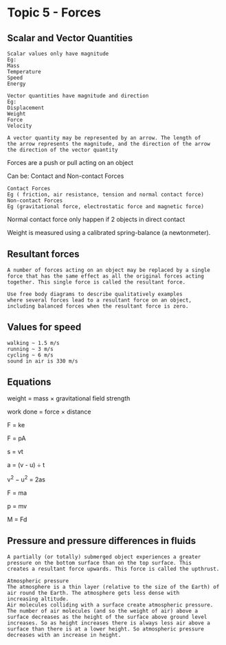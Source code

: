 # Topic 5 - Forces

## Scalar and Vector Quantities
```
Scalar values only have magnitude
Eg:
Mass
Temperature
Speed
Energy

Vector quantities have magnitude and direction
Eg:
Displacement
Weight
Force
Velocity

A vector quantity may be represented by an arrow. The length of
the arrow represents the magnitude, and the direction of the arrow
the direction of the vector quantity
```

Forces are a push or pull acting on an object

Can be: Contact and Non-contact Forces

```
Contact Forces
Eg ( friction, air resistance, tension and normal contact force)
Non-contact Forces
Eg (gravitational force, electrostatic force and magnetic force)
```

Normal contact force only happen if 2 objects in direct contact

Weight is measured using a calibrated spring-balance (a newtonmeter).

## Resultant forces
```
A number of forces acting on an object may be replaced by a single
force that has the same effect as all the original forces acting
together. This single force is called the resultant force.

Use free body diagrams to describe qualitatively examples
where several forces lead to a resultant force on an object,
including balanced forces when the resultant force is zero.
```

## Values for speed
```
walking ̴ 1.5 m/s
running ̴ 3 m/s
cycling ̴ 6 m/s
sound in air is 330 m/s
```

## Equations

weight  = mass  × gravitational field strength

work done = force × distance

F = ke

F = pA

s = vt

a = (v - u) ÷ t

v<sup>2</sup> −  u<sup>2</sup> = 2as

F = ma

p = mv

M = Fd


## Pressure and pressure differences in fluids
```
A partially (or totally) submerged object experiences a greater
pressure on the bottom surface than on the top surface. This
creates a resultant force upwards. This force is called the upthrust.

Atmospheric pressure
The atmosphere is a thin layer (relative to the size of the Earth) of
air round the Earth. The atmosphere gets less dense with
increasing altitude.
Air molecules colliding with a surface create atmospheric pressure.
The number of air molecules (and so the weight of air) above a
surface decreases as the height of the surface above ground level
increases. So as height increases there is always less air above a
surface than there is at a lower height. So atmospheric pressure
decreases with an increase in height.
```
